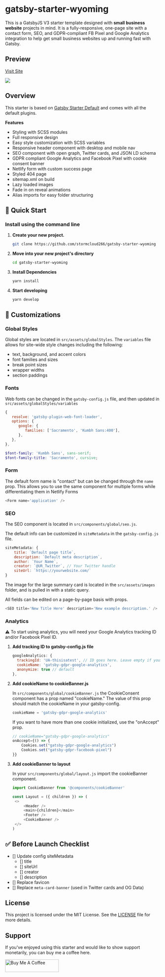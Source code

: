# gatsby-starter-wyoming

This is a GatsbyJS V3 starter template designed with **small business website** projects in mind. It is a fully-responsive, one-page site with a contact form, SEO, and GDPR-compliant FB Pixel and Google Analytics integration to help get small business websites up and running fast with Gatsby.

## Preview

[Visit Site](https://gatsby-starter-wyoming.netlify.app/)

![](https://github.com/stormcloud266/gatsby-starter-wyoming/blob/master/screenshot.gif)

## Overview

This starter is based on [Gatsby Starter Default](https://github.com/gatsbyjs/gatsby-starter-default) and comes with all the default plugins.

**Features**

- Styling with SCSS modules
- Full responsive design
- Easy style customization with SCSS variables
- Responsive header component with desktop and mobile nav
- SEO component with open graph, Twitter cards, and JSON LD schema
- GDPR compliant Google Analytics and Facebook Pixel with cookie consent banner
- Netlify form with custom success page
- Styled 404 page
- sitemap.xml on build
- Lazy loaded images
- Fade in on reveal animations
- Alias imports for easy folder structuring

## :rocket: Quick Start

### Install using the command line

1. **Create your new project.**

   ```sh
   git clone https://github.com/stormcloud266/gatsby-starter-wyoming
   ```

2. **Move into your new project's directory**

   ```sh
   cd gatsby-starter-wyoming
   ```

3. **Install Dependencies**

   ```sh
   yarn install
   ```

4. **Start developing**

   ```sh
   yarn develop
   ```

## :art: Customizations

### Global Styles

Global styles are located in `src/assets/globalStyles`. The `variables` file allows for site-wide style changes including the following:

- text, background, and accent colors
- font families and sizes
- break point sizes
- wrapper widths
- section paddings

### Fonts

Web fonts can be changed in the `gatsby-config.js` file, and then updated in `src/assets/globalStyles/variables`

```javascript
{
   resolve: 'gatsby-plugin-web-font-loader',
   options: {
      google: {
         families: ['Sacramento', 'Kumbh Sans:400'],
      },
   },
},
```

```scss
$font-family: 'Kumbh Sans', sans-serif;
$font-family-title: 'Sacramento', cursive;
```

### Form

The default form name is "contact" but can be changed through the `name` prop. This allows you to use the same component for multiple forms while differentiating them in Netlify Forms

```javascript
<Form name='application' />
```

### SEO

The SEO component is located in `src/components/global/seo.js`.

The default info can be customized in `siteMetadata` in the `gatsby-config.js` file.

```javascript
siteMetadata: {
    title: `Default page title`,
    description: `Default meta description`,
    author: `Your Name`,
    creator: `@UR_Twitter`, // Your Twitter handle
    siteUrl: `https://yourwebsite.com/`
}
```

The image for the large summary card is located in the `src/assets/images` folder, and is pulled in with a static query.

All fields can be edited on a page-by-page basis with props.

```javascript
<SEO title='New Title Here' description='New example description.' />
```

### Analytics

:warning: To start using analytics, you will need your Google Analytics tracking ID and/or Facebook Pixel ID.

1. **Add tracking ID to gatsby-config.js file**

   ```javascript
   googleAnalytics: {
     trackingId: 'UA-thisisatest', // ID goes here. Leave empty if you want to disable the tracker
     cookieName: 'gatsby-gdpr-google-analytics',
     anonymize: true // default
   },
   ```

2. **Add cookieName to cookieBanner.js**

   In `src/components/global/cookieBanner.js` the CookieConsent component has a prop named "cookieName." The value of this prop should match the cookieName in your gatsby-config.

   ```javascript
   cookieName = 'gatsby-gdpr-google-analytics'
   ```

   If you want to have more than one cookie initialized, use the "onAccept" prop.

   ```javascript
   // cookieName="gatsby-gdpr-google-analytics"
   onAccept={() => {
       Cookies.set("gatsby-gdpr-google-analytics")
       Cookies.set("gatsby-gdpr-facebook-pixel")
   }}
   ```

3. **Add cookieBanner to layout**

   In your `src/components/global/layout.js` import the cookieBanner component.

   ```javascript
   import CookieBanner from '@components/cookieBanner'

   const Layout = ({ children }) => (
   	<>
   		<Header />
   		<main>{children}</main>
   		<Footer />
   		<CookieBanner />
   	</>
   )
   ```

## :white_check_mark: Before Launch Checklist

- [] Update config siteMetadata
  - [] title
  - [] siteUrl
  - [] creator
  - [] description
- [] Replace favicon
- [] Replace `meta-card-banner` (used in Twitter cards and OG Data)

## License

This project is licensed under the MIT License. See the [LICENSE](https://github.com/stormcloud266/gatsby-starter-wyoming/blob/master/LICENSE) file for more details.

## Support

If you've enjoyed using this starter and would like to show support monetarily, you can buy me a coffee here.

<a href="https://www.buymeacoffee.com/tawnee" target="_blank"><img src="https://cdn.buymeacoffee.com/buttons/v2/default-violet.png" alt="Buy Me A Coffee" height="41" width="174"></a>
